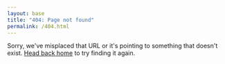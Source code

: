```yaml
---
layout: base
title: "404: Page not found"
permalink: /404.html
---
```


<p class="lead">Sorry, we've misplaced that URL or it's pointing to something that doesn't exist. <a href="{{ '/' | relative_url }}">Head back home</a> to try finding it again.</p>
